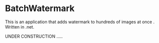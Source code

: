 # BatchWatermark
This is an application that adds watermark to hundreds of images at once . Written in .net.


UNDER CONSTRUCTION .....
